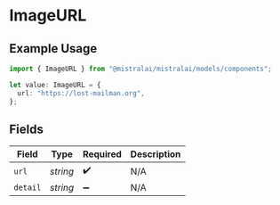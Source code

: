 # ImageURL

## Example Usage

```typescript
import { ImageURL } from "@mistralai/mistralai/models/components";

let value: ImageURL = {
  url: "https://lost-mailman.org",
};
```

## Fields

| Field              | Type               | Required           | Description        |
| ------------------ | ------------------ | ------------------ | ------------------ |
| `url`              | *string*           | :heavy_check_mark: | N/A                |
| `detail`           | *string*           | :heavy_minus_sign: | N/A                |